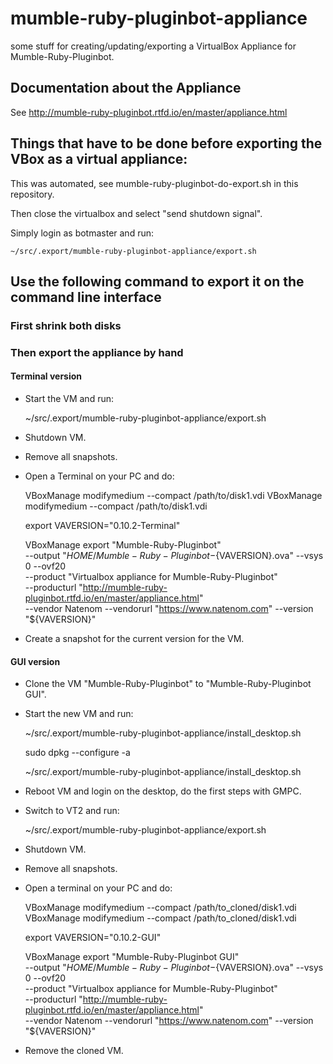 # mumble-ruby-pluginbot-appliance
some stuff for creating/updating/exporting a VirtualBox Appliance for Mumble-Ruby-Pluginbot.

## Documentation about the Appliance
See http://mumble-ruby-pluginbot.rtfd.io/en/master/appliance.html

## Things that have to be done before exporting the VBox as a virtual appliance:
This was automated, see mumble-ruby-pluginbot-do-export.sh in this repository.

Then close the virtualbox and select "send shutdown signal".

Simply login as botmaster and run:

    ~/src/.export/mumble-ruby-pluginbot-appliance/export.sh

## Use the following command to export it on the command line interface
### First shrink both disks



### Then export the appliance by hand
#### Terminal version

* Start the VM and run:

    ~/src/.export/mumble-ruby-pluginbot-appliance/export.sh

* Shutdown VM.
* Remove all snapshots.
* Open a Terminal on your PC and do:

    VBoxManage modifymedium --compact /path/to/disk1.vdi
    VBoxManage modifymedium --compact /path/to/disk1.vdi

    export VAVERSION="0.10.2-Terminal"

    VBoxManage export "Mumble-Ruby-Pluginbot" \
     --output "$HOME/Mumble-Ruby-Pluginbot-${VAVERSION}.ova" --vsys 0 --ovf20 \
     --product "Virtualbox appliance for Mumble-Ruby-Pluginbot" \
     --producturl "http://mumble-ruby-pluginbot.rtfd.io/en/master/appliance.html" \
     --vendor Natenom --vendorurl "https://www.natenom.com" --version "${VAVERSION}"

* Create a snapshot for the current version for the VM.

#### GUI version

* Clone the VM "Mumble-Ruby-Pluginbot" to "Mumble-Ruby-Pluginbot GUI".
* Start the new VM and run:

    ~/src/.export/mumble-ruby-pluginbot-appliance/install_desktop.sh

    sudo dpkg --configure -a

    ~/src/.export/mumble-ruby-pluginbot-appliance/install_desktop.sh

* Reboot VM and login on the desktop, do the first steps with GMPC.
* Switch to VT2 and run:

    ~/src/.export/mumble-ruby-pluginbot-appliance/export.sh

* Shutdown VM.
* Remove all snapshots.
* Open a terminal on your PC and do:

    VBoxManage modifymedium --compact /path/to_cloned/disk1.vdi
    VBoxManage modifymedium --compact /path/to_cloned/disk1.vdi

    export VAVERSION="0.10.2-GUI"

    VBoxManage export "Mumble-Ruby-Pluginbot GUI" \
     --output "$HOME/Mumble-Ruby-Pluginbot-${VAVERSION}.ova" --vsys 0 --ovf20 \
     --product "Virtualbox appliance for Mumble-Ruby-Pluginbot" \
     --producturl "http://mumble-ruby-pluginbot.rtfd.io/en/master/appliance.html" \
     --vendor Natenom --vendorurl "https://www.natenom.com" --version "${VAVERSION}"

* Remove the cloned VM.
